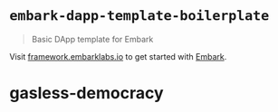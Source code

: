 # `embark-dapp-template-boilerplate`

> Basic DApp template for Embark

Visit [framework.embarklabs.io](https://framework.embarklabs.io/) to get started with
[Embark](https://github.com/embarklabs/embark).
# gasless-democracy
